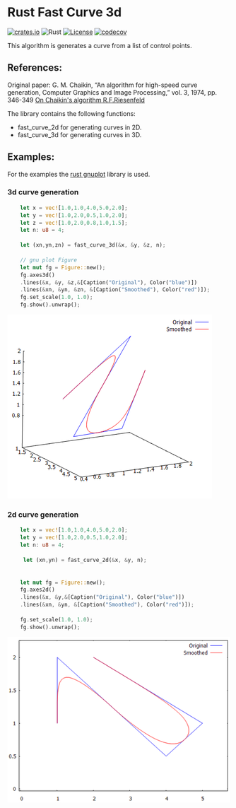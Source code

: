 # Rust Fast Curve 3d
[![crates.io](https://img.shields.io/crates/v/fastcurve_3d.svg)](https://crates.io/crates/fastcurve_3d)
![Rust](https://github.com/gberrante/fastcurve_3d/workflows/Rust/badge.svg)
[![License](https://img.shields.io/badge/License-Apache%202.0-blue.svg)](https://opensource.org/licenses/Apache-2.0)
[![codecov](https://codecov.io/gh/gberrante/fastcurve_3d/branch/master/graph/badge.svg)](https://codecov.io/gh/gberrante/fastcurve_3d)

This algorithm is generates a curve from a list of control points.

## References: 
Original paper: G. M. Chaikin, “An algorithm for high-speed curve generation, Computer Graphics and Image Processing,” vol. 3, 1974, pp. 346-349
[On Chaikin's algorithm R.F.Riesenfeld](https://www.sciencedirect.com/science/article/abs/pii/0146664X75900179)

The library contains the following functions:
- fast_curve_2d for generating curves in 2D.
- fast_curve_3d for generating curves in 3D.

## Examples:
For the examples the [rust gnuplot](https://crates.io/crates/gnuplot) library is used.

### 3d curve generation
```rust
    let x = vec![1.0,1.0,4.0,5.0,2.0];
    let y = vec![1.0,2.0,0.5,1.0,2.0];
    let z = vec![1.0,2.0,0.8,1.0,1.5];
    let n: u8 = 4;

    let (xn,yn,zn) = fast_curve_3d(&x, &y, &z, n);

    // gnu plot Figure
    let mut fg = Figure::new();
    fg.axes3d()
    .lines(&x, &y, &z,&[Caption("Original"), Color("blue")])
    .lines(&xn, &yn, &zn, &[Caption("Smoothed"), Color("red")]);
    fg.set_scale(1.0, 1.0);
    fg.show().unwrap();
```
![alt text](./3dexample.png "3d curve")

### 2d curve generation
```rust
    let x = vec![1.0,1.0,4.0,5.0,2.0];
    let y = vec![1.0,2.0,0.5,1.0,2.0];
    let n: u8 = 4;

     let (xn,yn) = fast_curve_2d(&x, &y, n);


    let mut fg = Figure::new();
    fg.axes2d()
    .lines(&x, &y,&[Caption("Original"), Color("blue")])
    .lines(&xn, &yn, &[Caption("Smoothed"), Color("red")]);
    
    fg.set_scale(1.0, 1.0);
    fg.show().unwrap();
```
![alt text](./2dexample.png "3d curve")
